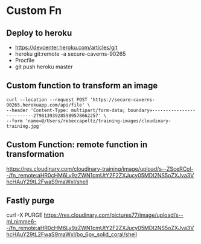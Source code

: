 # Custom Fn

## Deploy to heroku

* https://devcenter.heroku.com/articles/git
* heroku git:remote -a  secure-caverns-90265
* Procfile
* git push heroku master


## Custom function to transform an image


```
curl --location --request POST 'https://secure-caverns-90265.herokuapp.com/api/file' \
--header 'Content-Type: multipart/form-data; boundary=--------------------------279813939285989578662257' \
--form 'name=@/Users/rebeccapeltz/training-images/cloudinary-training.jpg'
```
## Custom Function: remote function in transformation
https://res.cloudinary.com/cloudinary-training/image/upload/s--ZSceRCol--/fn_remote:aHR0cHM6Ly9zZWN1cmUtY2F2ZXJucy05MDI2NS5oZXJva3VhcHAuY29tL2FwaS9maWxl/shell

## Fastly purge
curl -X PURGE https://res.cloudinary.com/pictures77/image/upload/s--mLnimme6--/fn_remote:aHR0cHM6Ly9zZWN1cmUtY2F2ZXJucy05MDI2NS5oZXJva3VhcHAuY29tL2FwaS9maWxl/bo_6px_solid_coral/shell